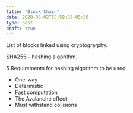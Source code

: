 ```yaml
---
title: "Block Chain"
date: 2020-06-02T15:59:53+05:30
type: post
draft: true
---
```


List of blocks linked using  cryptograrphy.

SHA256 - hashing algorithm.

5 Requirements for hashing algorithm to be used.

* One-way
* Determistic
* Fast computation
* The Avalanche effect
* Must withstand collisions
